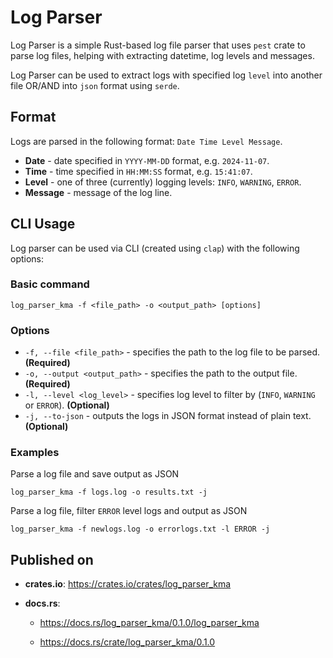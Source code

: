 # Log Parser

Log Parser is a simple Rust-based log file parser that uses `pest` crate to parse log files, helping with extracting datetime, log levels and messages.

Log Parser can be used to extract logs with specified log `level` into another file OR/AND into `json` format using `serde`.

## Format

Logs are parsed in the following format: `Date Time Level Message`.

- **Date** - date specified in `YYYY-MM-DD` format, e.g. `2024-11-07`.
- **Time** - time specified in `HH:MM:SS` format, e.g. `15:41:07`.
- **Level** - one of three (currently) logging levels: `INFO`, `WARNING`, `ERROR`.
- **Message** - message of the log line.

## CLI Usage

Log parser can be used via CLI (created using `clap`) with the following options:

### Basic command

```
log_parser_kma -f <file_path> -o <output_path> [options]
```

### Options

- `-f, --file <file_path>` - specifies the path to the log file to be parsed. **(Required)**
- `-o, --output <output_path>` - specifies the path to the output file. **(Required)**
- `-l, --level <log_level>` - specifies log level to filter by (`INFO`, `WARNING` or `ERROR`). **(Optional)**
- `-j, --to-json` - outputs the logs in JSON format instead of plain text. **(Optional)**

### Examples

Parse a log file and save output as JSON

```
log_parser_kma -f logs.log -o results.txt -j
```

Parse a log file, filter `ERROR` level logs and output as JSON

```
log_parser_kma -f newlogs.log -o errorlogs.txt -l ERROR -j
```

## Published on

- **crates.io**: https://crates.io/crates/log_parser_kma

- **docs.rs**: 

  - https://docs.rs/log_parser_kma/0.1.0/log_parser_kma

  - https://docs.rs/crate/log_parser_kma/0.1.0